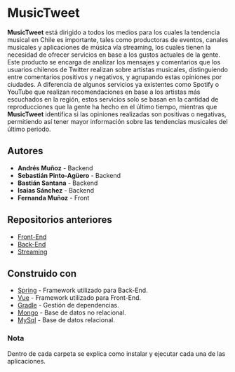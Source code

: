 # MusicTweet

**MusicTweet** está dirigido a todos los medios para los cuales la tendencia musical en Chile es importante, tales como productoras de eventos, canales musicales y aplicaciones de música vía streaming, los cuales tienen la necesidad de ofrecer servicios en base a los gustos actuales de la gente. Este producto se encarga de analizar los mensajes y comentarios que los usuarios chilenos de Twitter realizan sobre artistas musicales, distinguiendo entre comentarios positivos y negativos, y agrupando estas opiniones por ciudades. A diferencia de algunos servicios ya existentes como Spotify o YouTube que realizan recomendaciones en base a los artistas más escuchados en la región, estos servicios solo se basan en la cantidad de reproducciones que la gente ha hecho en el último tiempo, mientras que **MusicTweet** identifica si las opiniones realizadas son positivas o negativas, permitiendo así tener mayor información sobre las tendencias musicales del último periodo.


## Autores

* **Andrés Muñoz**           - Backend
* **Sebastián Pinto-Agüero** - Backend
* **Bastián Santana**        - Backend
* **Isaias Sánchez**         - Backend
* **Fernanda Muñoz**         - Front 

## Repositorios anteriores

* [Front-End](https://github.com/fermunozO/tbd-frontend.git)
* [Back-End](https://github.com/AndresUsach/tbd-g6-backend.git)
* [Streaming](https://github.com/sebapintoag/twitter-streaming-master.git)


## Construido con

* [Spring](https://spring.io/) - Framework utilizado para Back-End.
* [Vue](https://vuejs.org/) - Framework utilizado para Front-End.
* [Gradle](https://gradle.org/) - Gestión de dependencias.
* [Mongo](https://www.mongodb.com/) - Base de datos no relacional.
* [MySql](https://www.mysql.com/) - Base de datos relacional.

### Nota
Dentro de cada carpeta se explica como instalar y ejecutar cada una de las aplicaciones.
